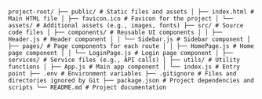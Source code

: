 #

`project-root/
├── public/ # Static files and assets
│ ├── index.html # Main HTML file
│ ├── favicon.ico # Favicon for the project
│ └── assets/ # Additional assets (e.g., images, fonts)
├── src/ # Source code files
│ ├── components/ # Reusable UI components
│ │ ├── Header.js # Header component
│ │ └── Sidebar.js # Sidebar component
│ ├── pages/ # Page components for each route
│ │ ├── HomePage.js # Home page component
│ │ └── LoginPage.js # Login page component
│ ├── services/ # Service files (e.g., API calls)
│ ├── utils/ # Utility functions
│ ├── App.js # Main app component
│ └── index.js # Entry point
├── .env # Environment variables
├── .gitignore # Files and directories ignored by Git
├── package.json # Project dependencies and scripts
└── README.md # Project documentation`
